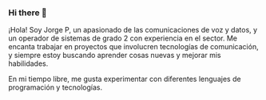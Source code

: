 ### Hi there 👋


¡Hola! Soy Jorge P, un apasionado de las comunicaciones de voz y datos, y un operador de sistemas de grado 2 con experiencia en el sector. Me encanta trabajar en proyectos que involucren tecnologías de comunicación, y siempre estoy buscando aprender cosas nuevas y mejorar mis habilidades.

En mi tiempo libre, me gusta experimentar con diferentes lenguajes de programación y tecnologías.
